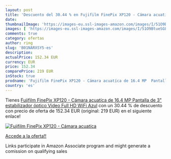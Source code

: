 ```yaml
---
layout: post
title: 'Descuento del 30.44 % en Fujifilm FinePix XP120 - Cámara acuatíca'
date: 
thumbnailImage: 'https://images-eu.ssl-images-amazon.com/images/I/51O9BtueSGL._SL200_.jpg'
images: [ 'https://images-eu.ssl-images-amazon.com/images/I/51O9BtueSGL._SL200_.jpg' ]
comments: true
category: ofertas
author: ring
slug: 'B01NARXSY5-es'
description:
actualPrice: 152.34 EUR
currency: EUR
price: 152.34
comparePrice: 219 EUR
inStock: true
prodname: 'Fujifilm FinePix XP120 - Cámara acuatíca de 16.4 MP  Pantalla de 3"  estabilizador óptico  Video Full HD  WiFi  Azul'
country: 'es'
---
```


Tienes [Fujifilm FinePix XP120 - Cámara acuatíca de 16.4 MP  Pantalla de 3"  estabilizador óptico  Video Full HD  WiFi  Azul](https://www.amazon.es/dp/B01NARXSY5/?tag=tolees-21) con un 30.44 % de descuento con precio de oferta de 152.34 EUR (original: 219 EUR) en el siguiente enlace!

[![Fujifilm FinePix XP120 - Cámara acuatíca](https://images-eu.ssl-images-amazon.com/images/I/51O9BtueSGL._SL200_.jpg)](https://www.amazon.es/dp/B01NARXSY5/?tag=tolees-21)

[Accede a la oferta!!](https://www.amazon.es/dp/B01NARXSY5/?tag=tolees-21)

Links participate in Amazon Associate program and might generate a comission on qualifying sales


